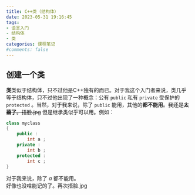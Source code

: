 ```yaml
---
title: C++类（结构体）
date: 2023-05-31 19:16:45
tags:
- 语言入门
- 结构体
- 类
categories: 课程笔记
#comments: false
---
```


## 创建一个类

**类**类似于结构体，只不过他是C++独有的而已。对于我这个入门者来说，类几乎等于结构体，只不过他出现了一种概念：公有 `public` 私有 `private` 受保护的 `protected` 。当然，对于我来说，除了 `public` 能用，其他的**都不能用**。~~我还是**太蒻了**。捂脸.jpg~~ 但是继承类似乎可以用。例如：

```cpp
class myclass
{
    public :
        int a ;
    private :
        int b ;
    protected :
        int c ;
}
```

对于我来说，除了 $a$ 都不能用。  
好像也没啥能记的了。再次捂脸.jpg